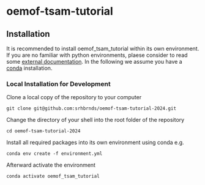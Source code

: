 # oemof-tsam-tutorial

## Installation
It is recommended to install oemof_tsam_tutorial within its own environment. If you are no familiar with python environments, plaese consider to read some [external documentation](https://realpython.com/python-virtual-environments-a-primer/). In the following we assume you have a [conda](https://www.anaconda.com/) installation.


### Local Installation for Development
Clone a local copy of the repository to your computer

	git clone git@github.com:srhbrnds/oemof-tsam-tutorial-2024.git

Change the directory of your shell into the root folder of the repository

	cd oemof-tsam-tutorial-2024

Install all required packages into its own environment using conda e.g.

	conda env create -f environment.yml

Afterward activate the environment

	conda activate oemof_tsam_tutorial




